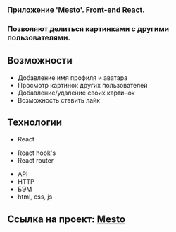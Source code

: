 ### Приложение 'Mesto'. Front-end React.
### Позволяют делиться картинками с другими пользователями.

## Возможности
* Добавление имя профиля и аватара
* Просмотр картинок других пользователей
* Добавление/удаление своих картинок
* Возможность ставить лайк

## Технологии
* React
+ React hook's
+ React router
* API
* HTTP
* БЭМ
* html, css, js

## Ссылка на проект: [Mesto](https://sergejjlozjuk.github.io/mesto-react/)  
